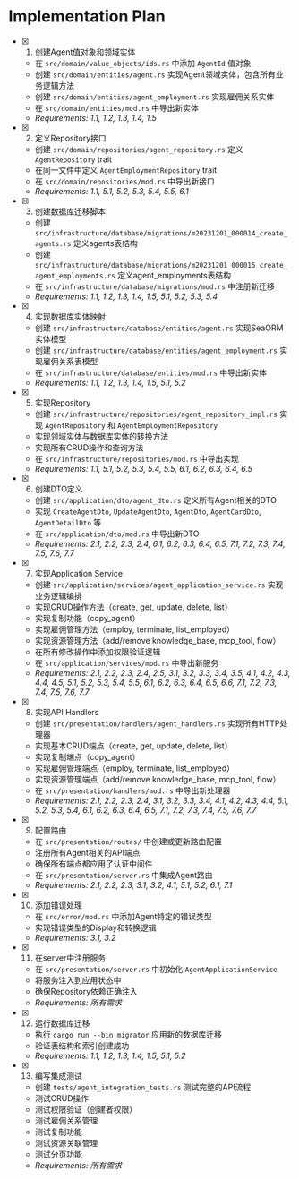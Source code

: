 # Implementation Plan

- [x] 1. 创建Agent值对象和领域实体
  - 在 `src/domain/value_objects/ids.rs` 中添加 `AgentId` 值对象
  - 创建 `src/domain/entities/agent.rs` 实现Agent领域实体，包含所有业务逻辑方法
  - 创建 `src/domain/entities/agent_employment.rs` 实现雇佣关系实体
  - 在 `src/domain/entities/mod.rs` 中导出新实体
  - _Requirements: 1.1, 1.2, 1.3, 1.4, 1.5_

- [x] 2. 定义Repository接口
  - 创建 `src/domain/repositories/agent_repository.rs` 定义 `AgentRepository` trait
  - 在同一文件中定义 `AgentEmploymentRepository` trait
  - 在 `src/domain/repositories/mod.rs` 中导出新接口
  - _Requirements: 1.1, 5.1, 5.2, 5.3, 5.4, 5.5, 6.1_

- [x] 3. 创建数据库迁移脚本
  - 创建 `src/infrastructure/database/migrations/m20231201_000014_create_agents.rs` 定义agents表结构
  - 创建 `src/infrastructure/database/migrations/m20231201_000015_create_agent_employments.rs` 定义agent_employments表结构
  - 在 `src/infrastructure/database/migrations/mod.rs` 中注册新迁移
  - _Requirements: 1.1, 1.2, 1.3, 1.4, 1.5, 5.1, 5.2, 5.3, 5.4_

- [x] 4. 实现数据库实体映射
  - 创建 `src/infrastructure/database/entities/agent.rs` 实现SeaORM实体模型
  - 创建 `src/infrastructure/database/entities/agent_employment.rs` 实现雇佣关系表模型
  - 在 `src/infrastructure/database/entities/mod.rs` 中导出新实体
  - _Requirements: 1.1, 1.2, 1.3, 1.4, 1.5, 5.1, 5.2_

- [x] 5. 实现Repository
  - 创建 `src/infrastructure/repositories/agent_repository_impl.rs` 实现 `AgentRepository` 和 `AgentEmploymentRepository`
  - 实现领域实体与数据库实体的转换方法
  - 实现所有CRUD操作和查询方法
  - 在 `src/infrastructure/repositories/mod.rs` 中导出实现
  - _Requirements: 1.1, 5.1, 5.2, 5.3, 5.4, 5.5, 6.1, 6.2, 6.3, 6.4, 6.5_

- [x] 6. 创建DTO定义
  - 创建 `src/application/dto/agent_dto.rs` 定义所有Agent相关的DTO
  - 实现 `CreateAgentDto`, `UpdateAgentDto`, `AgentDto`, `AgentCardDto`, `AgentDetailDto` 等
  - 在 `src/application/dto/mod.rs` 中导出新DTO
  - _Requirements: 2.1, 2.2, 2.3, 2.4, 6.1, 6.2, 6.3, 6.4, 6.5, 7.1, 7.2, 7.3, 7.4, 7.5, 7.6, 7.7_

- [x] 7. 实现Application Service
  - 创建 `src/application/services/agent_application_service.rs` 实现业务逻辑编排
  - 实现CRUD操作方法（create, get, update, delete, list）
  - 实现复制功能（copy_agent）
  - 实现雇佣管理方法（employ, terminate, list_employed）
  - 实现资源管理方法（add/remove knowledge_base, mcp_tool, flow）
  - 在所有修改操作中添加权限验证逻辑
  - 在 `src/application/services/mod.rs` 中导出新服务
  - _Requirements: 2.1, 2.2, 2.3, 2.4, 2.5, 3.1, 3.2, 3.3, 3.4, 3.5, 4.1, 4.2, 4.3, 4.4, 4.5, 5.1, 5.2, 5.3, 5.4, 5.5, 6.1, 6.2, 6.3, 6.4, 6.5, 6.6, 7.1, 7.2, 7.3, 7.4, 7.5, 7.6, 7.7_

- [x] 8. 实现API Handlers
  - 创建 `src/presentation/handlers/agent_handlers.rs` 实现所有HTTP处理器
  - 实现基本CRUD端点（create, get, update, delete, list）
  - 实现复制端点（copy_agent）
  - 实现雇佣管理端点（employ, terminate, list_employed）
  - 实现资源管理端点（add/remove knowledge_base, mcp_tool, flow）
  - 在 `src/presentation/handlers/mod.rs` 中导出新处理器
  - _Requirements: 2.1, 2.2, 2.3, 2.4, 3.1, 3.2, 3.3, 3.4, 4.1, 4.2, 4.3, 4.4, 5.1, 5.2, 5.3, 5.4, 6.1, 6.2, 6.3, 6.4, 6.5, 7.1, 7.2, 7.3, 7.4, 7.5, 7.6, 7.7_

- [x] 9. 配置路由
  - 在 `src/presentation/routes/` 中创建或更新路由配置
  - 注册所有Agent相关的API端点
  - 确保所有端点都应用了认证中间件
  - 在 `src/presentation/server.rs` 中集成Agent路由
  - _Requirements: 2.1, 2.2, 2.3, 3.1, 3.2, 4.1, 5.1, 5.2, 6.1, 7.1_

- [x] 10. 添加错误处理
  - 在 `src/error/mod.rs` 中添加Agent特定的错误类型
  - 实现错误类型的Display和转换逻辑
  - _Requirements: 3.1, 3.2_

- [x] 11. 在server中注册服务
  - 在 `src/presentation/server.rs` 中初始化 `AgentApplicationService`
  - 将服务注入到应用状态中
  - 确保Repository依赖正确注入
  - _Requirements: 所有需求_

- [x] 12. 运行数据库迁移
  - 执行 `cargo run --bin migrator` 应用新的数据库迁移
  - 验证表结构和索引创建成功
  - _Requirements: 1.1, 1.2, 1.3, 1.4, 1.5, 5.1, 5.2_

- [x] 13. 编写集成测试
  - 创建 `tests/agent_integration_tests.rs` 测试完整的API流程
  - 测试CRUD操作
  - 测试权限验证（创建者权限）
  - 测试雇佣关系管理
  - 测试复制功能
  - 测试资源关联管理
  - 测试分页功能
  - _Requirements: 所有需求_
